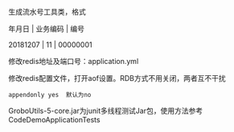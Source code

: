 生成流水号工具类，格式

年月日 | 业务编码 | 编号

20181207 | 11 | 00000001


修改redis地址及端口号：application.yml

修改redis配置文件，打开aof设置。RDB方式不用关闭，两者互不干扰

```
appendonly yes  默认为no
```




GroboUtils-5-core.jar为junit多线程测试Jar包，使用方法参考CodeDemoApplicationTests